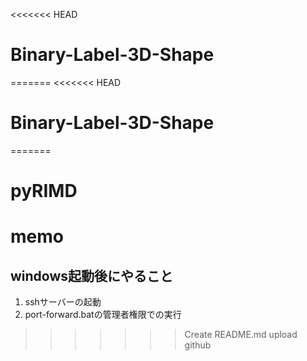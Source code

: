 <<<<<<< HEAD
# Binary-Label-3D-Shape
=======
<<<<<<< HEAD
# Binary-Label-3D-Shape
=======
# pyRIMD

# memo
## windows起動後にやること
1. sshサーバーの起動
2. port-forward.batの管理者権限での実行
>>>>>>> Create README.md
>>>>>>> upload github
